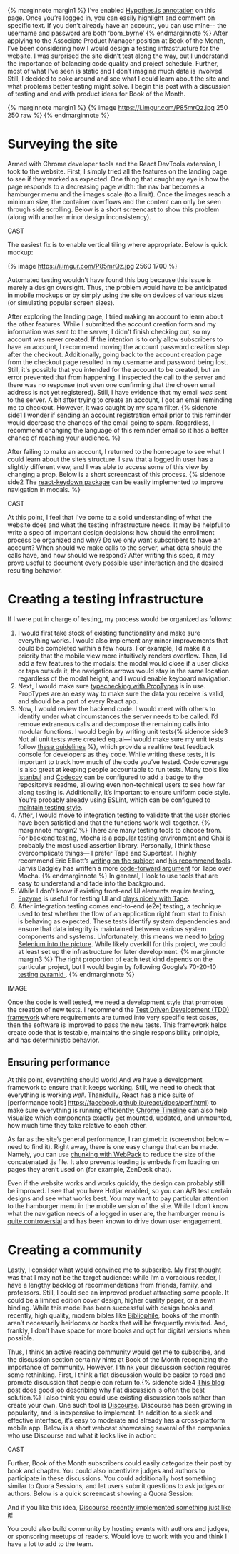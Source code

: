 <!-- Renders to byrnehollander/_site/index.html -->
{% marginnote margin1 %} I've enabled [Hypothes.is annotation](https://hypothes.is/) on this page. Once you’re logged in, you can easily highlight and comment on specific text. If you don’t already have an account, you can use mine-- the username and password are both ‘bom_byrne’ {% endmarginnote %}
After applying to the Associate Product Manager position at Book of the Month, I’ve been considering how I would design a testing infrastructure for the website. I was surprised the site didn’t test along the way, but I understand the importance of balancing code quality and project schedule. Further, most of what I’ve seen is static and I don’t imagine much data is involved. Still, I decided to poke around and see what I could learn about the site and what problems better testing might solve. I begin this post with a discussion of testing and end with product ideas for Book of the Month.

{% marginnote margin1 %}
{% image https://i.imgur.com/P85mrQz.jpg 250 250 raw %}
{% endmarginnote %}

# Surveying the site

Armed with Chrome developer tools and the React DevTools extension, I took to the website. First, I simply tried all the features on the landing page to see if they worked as expected. One thing that caught my eye is how the page responds to a decreasing page width: the nav bar becomes a hamburger menu and the images scale (to a limit). Once the images reach a minimum size, the container overflows and the content can only be seen through side scrolling. Below is a short screencast to show this problem (along with another minor design inconsistency).

CAST

The easiest fix is to enable vertical tiling where appropriate. Below is quick mockup:

{% image https://i.imgur.com/P85mrQz.jpg 2560 1700 %}

Automated testing wouldn’t have found this bug because this issue is merely a design oversight. Thus, the problem would have to be anticipated in mobile mockups or by simply using the site on devices of various sizes (or simulating popular screen sizes).

After exploring the landing page, I tried making an account to learn about the other features. While I submitted the account creation form and my information was sent to the server, I didn't finish checking out, so my account was never created. If the intention is to only allow subscribers to have an account, I recommend moving the account password creation step after the checkout. Additionally, going back to the account creation page from the checkout page resulted in my username and password being lost. Still, it's possible that you intended for the account to be created, but an error prevented that from happening. I inspected the call to the server and there was no response (not even one confirming that the chosen email address is not yet registered). Still, I have evidence that my email *was* sent to the server. A bit after trying to create an account, I got an email reminding me to checkout. However, it was caught by my spam filter. {% sidenote side1 I wonder if sending an account registration email prior to this reminder would decrease the chances of the email going to spam. Regardless, I recommend changing the language of this reminder email so it has a better chance of reaching your audience. %}

After failing to make an account, I returned to the homepage to see what I could learn about the site’s structure. I saw that a logged in user has a slightly different view, and I was able to access some of this view by changing a prop. Below is a short screencast of this process. {% sidenote side2 The [react-keydown package](https://www.npmjs.com/package/react-keydown) can be easily implemented to improve navigation in modals. %}

CAST

At this point, I feel that I've come to a solid understanding of what the website does and what the testing infrastructure needs. It may be helpful to write a spec of important design decisions: how should the enrollment process be organized and why? Do we only want subscribers to have an account? When should we make calls to the server, what data should the calls have, and how should we respond? After writing this spec, it may prove useful to document every possible user interaction and the desired resulting behavior.

# Creating a testing infrastructure
If I were put in charge of testing, my process would be organized as follows:

1. I would first take stock of existing functionality and make sure everything works. I would also implement any minor improvements that could be completed within a few hours. For example, I’d make it a priority that the mobile view more intuitively renders overflow. Then, I’d add a few features to the modals: the modal would close if a user clicks or taps outside it, the navigation arrows would stay in the same location regardless of the modal height, and I would enable keyboard navigation.
2. Next, I would make sure [typechecking with PropTypes]( https://facebook.github.io/react/docs/typechecking-with-proptypes.html) is in use. PropTypes are an easy way to make sure the data you receive is valid, and should be a part of every React app.
3. Now, I would review the backend code. I would meet with others to identify under what circumstances the server needs to be called. I’d remove extraneous calls and decompose the remaining calls into modular functions. I would begin by writing unit tests{% sidenote side3 Not all unit tests were created equal—I would make sure my unit tests follow [these guidelines](https://medium.com/javascript-scene/what-every-unit-test-needs-f6cd34d9836d#.lx9b9iy5w) %}, which provide a realtime test feedback console for developers as they code. While writing these tests, it is important to track how much of the code you’ve tested. Code coverage is also great at keeping people accountable to run tests. Many tools like [Istanbul](https://github.com/dwyl/learn-istanbul) and [Codecov](https://codecov.io/) can be configured to add a badge to the repository’s readme, allowing even non-technical users to see how far along testing is. Additionally, it’s important to ensure uniform code style. You’re probably already using ESLint, which can be configured to [maintain testing style](https://github.com/airbnb/javascript#testing).
4. After, I would move to integration testing to validate that the user stories have been satisfied and that the functions work well together. {% marginnote margin2 %} There are many testing tools to choose from. For backend testing, Mocha is a popular testing environment and Chai is probably the most used assertion library. Personally, I think these overcomplicate things— I prefer Tape and Supertest. I highly recommend Eric Elliott’s [writing on the subject](https://medium.com/javascript-scene/why-i-use-tape-instead-of-mocha-so-should-you-6aa105d8eaf4#.5ng1arlsc) and [his recommend tools](https://github.com/ericelliott/essential-javascript-links#testing--lint--quality-checkers). Jarvis Badgley has written a more [code-forward argument](https://github.com/ChiperSoft/tape-vs-mocha) for Tape over Mocha. {% endmarginnote %} In general, I look to use tools that are easy to understand and fade into the background.
5. While I don’t know if existing front-end UI elements require testing, [Enzyme](https://medium.com/airbnb-engineering/enzyme-javascript-testing-utilities-for-react-a417e5e5090f#.tfqch85ic) is useful for testing UI and [plays nicely with Tape](http://airbnb.io/enzyme/docs/guides/tape-ava.html).
6. After integration testing comes end-to-end (e2e) testing, a technique used to test whether the flow of an application right from start to finish is behaving as expected. These tests identify system dependencies and ensure that data integrity is maintained between various system components and systems. Unfortunately, this means we need to [bring Selenium into the picture]( https://medium.com/@TuckerConnelly/good-practices-for-testing-react-apps-3a64154fa3b1#.ouzto5e53). While likely overkill for this project, we could at least set up the infrastructure for later development.
{% marginnote margin3 %} The right proportion of each test kind depends on the particular project, but I would begin by following Google’s 70-20-10 [testing pyramid ](https://testing.googleblog.com/2015/04/just-say-no-to-more-end-to-end-tests.html). {% endmarginnote %}

IMAGE

Once the code is well tested, we need a development style that promotes the creation of new tests. I recommend the [Test Driven Development (TDD) framework]( https://medium.com/javascript-scene/tdd-the-rite-way-53c9b46f45e3#.40sc9h1x0) where requirements are turned into very specific test cases, then the software is improved to pass the new tests. This framework helps create code that is testable, maintains the single responsibility principle, and has deterministic behavior.

## Ensuring performance

At this point, everything should work! And we have a development framework to ensure that it keeps working. Still, we need to check that everything is working *well*. Thankfully, React has a nice suite of [performance tools] https://facebook.github.io/react/docs/perf.html) to make sure everything is running efficiently; [Chrome Timeline]( https://facebook.github.io/react/blog/2016/11/16/react-v15.4.0.html#profiling-components-with-chrome-timeline) can also help visualize which components exactly get mounted, updated, and unmounted, how much time they take relative to each other.

As far as the site’s general performance, I ran gtmetrix (screenshot below – need to find it). Right away, there is one easy change that can be made. Namely, you can use [chunking with WebPack]( https://medium.com/@addyosmani/progressive-web-apps-with-react-js-part-2-page-load-performance-33b932d97cf2#.xquhkap8f) to reduce the size of the concatenated .js file. It also prevents loading js embeds from loading on pages they aren’t used on (for example, ZenDesk chat).

Even if the website works and works quickly, the design can probably still be improved. I see that you have Hotjar enabled, so you can A/B test certain designs and see what works best. You may want to pay particular attention to the hamburger menu in the mobile version of the site. While I don’t know what the navigation needs of a logged in user are, the hamburger menu is [quite controversial](http://jamesarcher.me/hamburger-menu) and has been known to drive down user engagement.

# Creating a community

Lastly, I consider what would convince me to subscribe. My first thought was that I may not be the target audience: while I’m a voracious reader, I have a lengthy backlog of recommendations from friends, family, and professors. Still, I could see an improved product attracting some people. It could be a limited edition cover design, higher quality paper, or a sewn binding. While this model has been successful with design books and, recently, high quality, modern bibles like [Bibliophile](), books of the month aren’t necessarily heirlooms or books that will be frequently revisited. And, frankly, I don’t have space for more books and opt for digital versions when possible.

Thus, I think an active reading community would get me to subscribe, and the discussion section certainly hints at Book of the Month recognizing the importance of community. However, I think your discussion section requires some rethinking. First, I think a flat discussion would be easier to read and promote discussion that people can return to.{% sidenote side4 [This blog post]( https://blog.codinghorror.com/web-discussions-flat-by-design/) does good job describing why flat discussion is often the best solution.%} I also think you could use existing discussion tools rather than create your own. One such tool is [Discourse](https://www.discourse.org/). Discourse has been growing in popularity, and is inexpensive to implement. In addition to a sleek and effective interface, it’s easy to moderate and already has a cross-platform mobile app. Below is a short webcast showcasing several of the companies who use Discourse and what it looks like in action:

CAST

Further, Book of the Month subscribers could easily categorize their post by book and chapter. You could also incentivize judges and authors to participate in these discussions. You could additionally host something similar to Quora Sessions, and let users submit questions to ask judges or authors. Below is a quick screencast showing a Quora Session:

<figure>
          <div class='gfyitem' data-id='DaringUnfinishedGoshawk'></div>
        </figure>

And if you like this idea, [Discourse recently implemented something just like it]( https://github.com/discourse/discourse-voting)!

You could also build community by hosting events with authors and judges, or sponsoring meetups of readers. Would love to work with you and think I have a lot to add to the team.



<!-- <span><font size="-1">An early mockup I made of Notist's 'group view'<font size="-1"> -->

<!-- bundle install
bundle exec jekyll serve --baseurl '' -->
